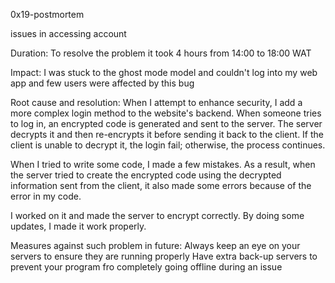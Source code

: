 0x19-postmortem

issues in accessing account

Duration:
To resolve the problem it took 4 hours from 14:00 to 18:00 WAT

Impact:
I was stuck to the ghost mode model and couldn't log into my web app and few users were affected by this bug

Root cause and resolution:
When I attempt to enhance security, I add a more complex login method to the website's backend. When someone tries to log in, an encrypted code is generated and sent to the server. The server decrypts it and then re-encrypts it before sending it back to the client. If the client is unable to decrypt it, the login fail; otherwise, the process continues.

When I tried to write some code, I made a few mistakes. As a result, when the server tried to create the encrypted code using the decrypted information sent from the client, it also made some errors because of the error in my code.

I worked on it and made the server to encrypt correctly. By doing some updates, I made it work properly.

Measures against such problem in future:
Always keep an eye on your servers to ensure they are running properly
Have extra back-up servers to prevent your program fro completely going offline during an issue

